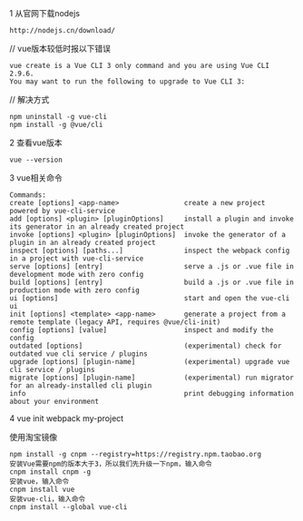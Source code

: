 

1 从官网下载nodejs

    http://nodejs.cn/download/

// vue版本较低时报以下错误

    vue create is a Vue CLI 3 only command and you are using Vue CLI 2.9.6.
    You may want to run the following to upgrade to Vue CLI 3:

// 解决方式

    npm uninstall -g vue-cli
    npm install -g @vue/cli

2 查看vue版本

    vue --version

3 vue相关命令

    Commands:
    create [options] <app-name>                create a new project powered by vue-cli-service
    add [options] <plugin> [pluginOptions]     install a plugin and invoke its generator in an already created project
    invoke [options] <plugin> [pluginOptions]  invoke the generator of a plugin in an already created project
    inspect [options] [paths...]               inspect the webpack config in a project with vue-cli-service
    serve [options] [entry]                    serve a .js or .vue file in development mode with zero config
    build [options] [entry]                    build a .js or .vue file in production mode with zero config
    ui [options]                               start and open the vue-cli ui
    init [options] <template> <app-name>       generate a project from a remote template (legacy API, requires @vue/cli-init)
    config [options] [value]                   inspect and modify the config
    outdated [options]                         (experimental) check for outdated vue cli service / plugins
    upgrade [options] [plugin-name]            (experimental) upgrade vue cli service / plugins
    migrate [options] [plugin-name]            (experimental) run migrator for an already-installed cli plugin
    info                                       print debugging information about your environment

4 vue init webpack my-project

使用淘宝镜像

    npm install -g cnpm --registry=https://registry.npm.taobao.org
    安装Vue需要npm的版本大于3，所以我们先升级一下npm，输入命令
    cnpm install cnpm -g
    安装vue，输入命令
    cnpm install vue
    安装vue-cli，输入命令
    cnpm install --global vue-cli